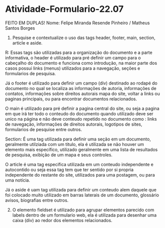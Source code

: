 # Atividade-Formulario-22.07
FEITO EM DUPLAS!
Nome: Felipe Miranda Resende Pinheiro / Matheus Santos Borges 

1) Pesquise e contextualize o uso das tags header, footer, main, section, article e aside.

R: 
Essas tags são utilizadas para a organização do documento e a parte informativa, o header é utilizado para pré definir um campo para o cabeçalho do documento e funciona como introdução, na maior parte dos casos possui links (menus)  utilizados para a navegação, seções e formularios de pesquisa.

  Já o footer é utilizado para definir um campo (div) destinado ao rodapé do documento no qual se localiza as informações de autoria, informações de contatos, informações sobre direitos autorais mapa do site, voltar a links ou paginas principais, ou para encontrar documentos relacionados.

  O main é utilizado para pré definir a pagina central do site, ou seja a pagina em que irá ter todo o conteudo do documento quando utilizado deve ser unico na página e não deve conteudo repetido no documento como : links de navegação, informações de direitos autorais, logotipos de sites, formularios de pesquise entre outros.

  Section: É uma tag utilizada para definir uma seção em um documento, geralmente utilziada com um titulo, ela é utilizada se não houver um elemento mais específico, utilizado geralmente em uma lista de resultados de pesquisa, exibição de um mapa e seus controles.

  O article é uma tag especifica utilizada em um conteudo independente e autocontido ou seja essa tag tem que ter sentido por si propria independente do restante do site, utilizados para uma postagem, ou para uma notícia. 

  Já o aside é uam tag utilizada para definir um conteudo alem daquele que foi colocado muito utilizado em barras laterais de um documento, glossário avisos, biografias entre outros. 

2) O elemento fieldset é utilizado para agrupar elementos parecido com labels dentro de um formulario web, ela é utilizada para desenhar uma caixa (div) ao redor dos elementos relacionados.
